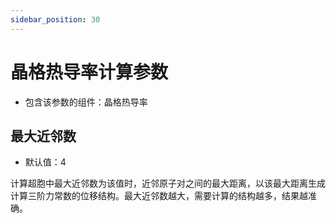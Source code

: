 ```yaml
---
sidebar_position: 30
---
```


# 晶格热导率计算参数
- 包含该参数的组件：晶格热导率

## 最大近邻数
- 默认值：4

计算超胞中最大近邻数为该值时，近邻原子对之间的最大距离，以该最大距离生成计算三阶力常数的位移结构。最大近邻数越大，需要计算的结构越多，结果越准确。

